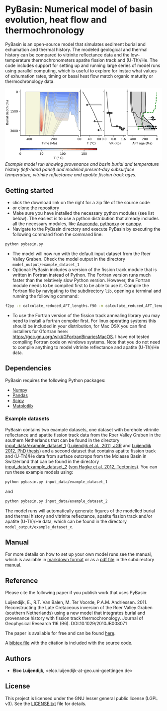 # PyBasin: Numerical model of basin evolution, heat flow and thermochronology

PyBasin is an open-source model that simulates sediment burial and exhumation and thermal history. The modeled geological and thermal history can be compared to vitrinite reflectance data and the low-temperature thermochronometers apatite fission track and (U-Th)/He. The code includes support for setting up and running large series of model runs using parallel computing, which is useful to explore for instac what values of exhumation rates, timing or basal heat flow match organic maturity or thermochronology data. 

![Example model run showing burial and temperature history (left-hand panel) and modeled present-day subsurface temperature, vitrinite reflectance and apatite fission track ages.](manual/fig/model_example_1_simple_smaller.png)
*Example model run showing provenance and basin burial and temperature history (left-hand panel) and modeled present-day subsurface temperature, vitrinite reflectance and apatite fission track ages.*


## Getting started

* click the download link on the right for a zip file of the source code
* or clone the repository
* Make sure you have installed the necessary python modules (see list below). The easiest is to use a python distribution that already includes all the necessary modules, like [Anaconda](https://www.continuum.io/downloads), [pythonxy](https://code.google.com/p/pythonxy/) or [canopy](https://www.enthought.com/products/canopy/).
* Navigate to the PyBasin directory and execute PyBasin by executing the following command from the command line:

````sh
python pybasin.py
````
	

* The model will now run with the default input dataset from the Roer Valley Graben. Check the model output in the directory ``model_output/example_dataset_1``
* Optional: PyBasin includes a version of the fission track module that is written in Fortran instead of Python. The Fortran version runs much faster than the relatively slow Python version. However, the Fortran module needs to be compiled first to be able to use it. Compile the Fortran file by navigating to the subdirectory ``lib``, opening a terminal and running the following command:

````sh
f2py -c calculate_reduced_AFT_lengths.f90 -m calculate_reduced_AFT_lengths
````
	

* To use the Fortran version of the fission track annealing library you may need to install a fortran compiler first. For linux operating systems this should be included in your distribution, for Mac OSX you can find installers for Gfortran here: https://gcc.gnu.org/wiki/GFortranBinariesMacOS. I have not tested compiling Fortran code on windows systems. Note that you do not need to compile anything to model vitrinite reflectance and apatite (U-Th)/He data.


## Dependencies

PyBasin requires the following Python packages:

- [Numpy](http://www.numpy.org/)
- [Pandas](https://pandas.pydata.org/)
- [Scipy](https://www.scipy.org/)
- [Matplotlib](https://matplotlib.org/)


### Example datasets

PyBasin contains two example datasets, one dataset with borehole vitrinite reflectance and apatite fission track data from the Roer Valley Graben in the southern Netherlands that can be found in the directory [input_data/example_dataset_1](input_data/example_dataset_1) ([Luijendijk et al., 2011, JGR](https://agupubs.onlinelibrary.wiley.com/doi/10.1029/2010JB008071) and [Luijendijk 2012, PhD thesis](http://hdl.handle.net/1871/35433)) and a second dataset that contains apatite fission track and (U-Th)/He data from surface outcrops from the Molasse Basin in Switzerland that can be found in the directory [input_data/example_dataset_2](input_data/example_dataset_2) ([von Hagke et al. 2012, Tectonics](http://doi.wiley.com/10.1029/2011TC003078)). You can run these example models using:

````sh
python pybasin.py input_data/example_dataset_1
````
and
````sh
python pybasin.py input_data/example_dataset_2
````

The model runs will automatically generate figures of the modelled burial and thermal history and vitrinite reflectance, apatite fission track and/or apatite (U-Th)/He data, which can be found in the directory ``model_output/example_dataset_x``.



## Manual

For more details on how to set up your own model runs see the manual, which is available in [markdown format](manual/PyBasin_manual.md) or as a [pdf file](PyBasin_manual.pdf) in the subdirectory [manual](manual). 


## Reference

Please cite the following paper if you publish work that uses PyBasin:

Luijendijk, E., R.T. Van Balen, M. Ter Voorde, P.A.M. Andriessen. 2011. Reconstructing the Late Cretaceous inversion of the Roer Valley Graben (southern Netherlands) using a new model that integrates burial and provenance history with fission track thermochronology. Journal of Geophysical Research 116 (B6). DOI:10.1029/2010JB008071 

The paper is available for free and can be found [here](https://agupubs.onlinelibrary.wiley.com/doi/full/10.1029/2010JB008071).

A [bibtex file](references/10.1029%2F2010JB008071.bib) with the citation is included with the source code. 



## Authors
* **Elco Luijendijk**, <elco.luijendijk-at-geo.uni-goettingen.de>

## License
This project is licensed under the GNU lesser general public license (LGPL v3). See the [LICENSE.txt](LICENSE.txt) file for details.
